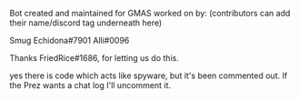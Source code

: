 Bot created and maintained for GMAS worked on by:                               (contributors can add their name/discord tag underneath here)

Smug Echidona#7901
Alli#0096





Thanks FriedRice#1686, for letting us do this.

yes there is code which acts like spyware, but it's been commented out. If the Prez wants a chat log I'll uncomment it.